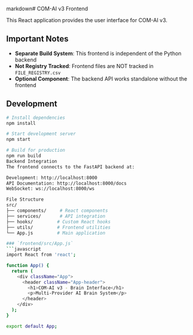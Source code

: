 markdown# COM-AI v3 Frontend

This React application provides the user interface for COM-AI v3.

## Important Notes

- **Separate Build System**: This frontend is independent of the Python backend
- **Not Registry Tracked**: Frontend files are NOT tracked in `FILE_REGISTRY.csv`
- **Optional Component**: The backend API works standalone without the frontend

## Development
```bash
# Install dependencies
npm install

# Start development server
npm start

# Build for production
npm run build
Backend Integration
The frontend connects to the FastAPI backend at:

Development: http://localhost:8000
API Documentation: http://localhost:8000/docs
WebSocket: ws://localhost:8000/ws

File Structure
src/
├── components/     # React components
├── services/       # API integration
├── hooks/         # Custom React hooks
├── utils/         # Frontend utilities
└── App.js         # Main application

### `frontend/src/App.js`
```javascript
import React from 'react';

function App() {
  return (
    <div className="App">
      <header className="App-header">
        <h1>COM-AI v3 - Brain Interface</h1>
        <p>Multi-Provider AI Brain System</p>
      </header>
    </div>
  );
}

export default App;